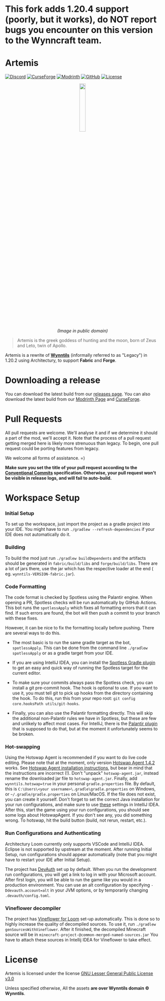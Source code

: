 # This fork adds 1.20.4 support (poorly, but it works), do NOT report bugs you encounter on this version to the Wynncraft team.

Artemis
========
[![Discord](https://discordapp.com/api/guilds/394189072635133952/widget.png)](https://discord.gg/ve49m9J)
[![CurseForge](https://cf.way2muchnoise.eu/short_wynntils.svg)](https://www.curseforge.com/minecraft/mc-mods/wynntils)
[![Modrinth](https://img.shields.io/modrinth/dt/Wynntils?label=modrinth)](https://modrinth.com/mod/wynntils)
[![GitHub](https://img.shields.io/github/downloads/Wynntils/Artemis/total?logo=github)](https://github.com/Wynntils/Artemis/releases)
[![License](https://img.shields.io/badge/license-LGPL%203.0-green.svg)](https://github.com/Wynntils/Artemis/blob/main/LICENSE)

<div align="center">
<img src="https://upload.wikimedia.org/wikipedia/commons/d/d2/Artemis.png" width=20%>

*(Image in public domain)*
</div>

> Artemis is the greek goddess of hunting and the moon, born of Zeus and Leto, twin of Apollo.

Artemis is a rewrite of **[Wynntils](https://github.com/Wynntils/Wynntils)** (informally referred to as "Legacy") in
1.20.2 using Architectury, to support **Fabric** and **Forge**.

Downloading a release
========
You can download the latest build from our [releases page](https://github.com/Wynntils/Artemis/releases). You can also
download the latest build from our [Modrinth Page](https://modrinth.com/mod/wynntils)
and [CurseForge](https://www.curseforge.com/minecraft/mc-mods/wynntils).

Pull Requests
========
All pull requests are welcome. We'll analyse it and if we determine it should a part of the mod, we'll accept it. Note
that the process of a pull request getting merged here is likely more strenuous than legacy. To begin, one pull request
could be porting features from legacy.

We welcome all forms of assistance. =)

**Make sure you set the title of your pull request according to
the [Conventional Commits](https://www.conventionalcommits.org/en/v1.0.0/#summary) specification. Otherwise, your pull
request won't be visible in release logs, and will fail to auto-build.**

Workspace Setup
========

### Initial Setup

To set up the workspace, just import the project as a gradle project into your IDE. You might have to
run `./gradlew --refresh-dependencies` if your IDE does not automatically do it.

### Building

To build the mod just run `./gradlew buildDependents` and the artifacts should be generated in `fabric/build/libs`
and `forge/build/libs`. There are a lot of jars there, use the jar which has the respective loader at the end (
eg. `wynntils-VERSION-fabric.jar`).

### Code Formatting

The code format is checked by Spotless using the Palantir engine. When opening a PR, Spotless checks will be run
automatically by GitHub Actions. This bot runs the `spotlessApply` which fixes all formatting errors that it can find.
If such errors are found, the bot will then push a commit to your branch with these fixes.

However, it can be nice to fix the formatting locally before pushing. There are several ways to do this.

* The most basic is to run the same gradle target as the bot, `spotlessApply`. This can be done from the command
  line `./gradlew spotlessApply` or as a gradle target from your IDE.

* If you are using IntelliJ IDEA, you can install
  the [Spotless Gradle plugin](https://plugins.jetbrains.com/plugin/18321-spotless-gradle) to get an easy and quick way
  of running the Spotless target for the current editor.

* To make sure your commits always pass the Spotless check, you can install a git pre-commit hook. The hook is optional
  to use. If you want to use it, you must tell git to pick up hooks from the directory containing the hook. To do this,
  run this from your repo root: `git config core.hooksPath utils/git-hooks`.

* Finally, you can also use the Palantir formatting directly. This will skip the additional non-Palantir rules we have
  in Spotless, but these are few and unlikely to affect most cases. For IntelliJ, there is
  the [Palantir plugin](https://plugins.jetbrains.com/plugin/13180-palantir-java-format) that is supposed to do that,
  but at the moment it unfortunately seems to be broken.

### Hot-swapping

Using the Hotswap Agent is recommended if you want to do live code editing. Please note that at the moment, only
version [Hotswap Agent 1.4.2](https://github.com/HotswapProjects/HotswapAgent/releases/tag/1.4.2-SNAPSHOT) works.
See [Hotswap Agent installation instructions](http://hotswapagent.org/mydoc_quickstart-jdk17.html),
but bear in mind that the instructions are incorrect (!). Don't "unpack" `hotswap-agent.jar`, instead
rename the downloaded jar file to `hotswap-agent.jar`. Finally, add `wynntils.hotswap=true` in your
personal `gradle.properties` file.
By default, this is `C:\Users\<your username>\.gradle\gradle.properties` on Windows, or `~/.gradle/gradle.properties` on
Linux/MacOS.
If the file does not exist, you can create it yourself.
Don't forget to set the correct Java installation for your run configurations, and make sure to
use [these](https://i.imgur.com/4VMFCM0.png) settings in IntelliJ IDEA.
After this, start the game using your run configurations, you should see some logs about HotswapAgent. If you don't see
any, you did something wrong. To hotswap, hit the build button (build, not rerun, restart, etc.).

### Run Configurations and Authenticating

Architectury Loom currently only supports VSCode and IntelliJ IDEA. Eclipse is not supported by upstream at the moment.
After running Initial Setup, run configurations should appear automatically (note that you might have to restart your
IDE after Initial Setup).

The project has [DevAuth](https://github.com/DJtheRedstoner/DevAuth) set up by default. When you run the development run
configurations, you will get a link to log in with your Microsoft account. After first login, you will be able to run
the game like you would in a production environment. You can use an alt configuration by
specifying `-Ddevauth.account=alt` in your JVM options, or by temporarily changing `.devauth/config.toml`.

### Vineflower decompiler

The project has [Vineflower for Loom](https://github.com/Juuxel/loom-vineflower) set-up automatically. This is done so
to highly increase the quality of decompiled sources. To use it, run `./gradlew genSourcesWithVineflower`. After it
finished, the decompiled Minecraft source will be in `minecraft-project-@common-merged-named-sources.jar` You have to
attach these sources in Intellij IDEA for Vineflower to take effect.

License
========

Artemis is licensed under the
license [GNU Lesser General Public License v3.0](https://github.com/Wynntils/Artemis/blob/main/LICENSE)

Unless specified otherwise, All the assets **are over Wynntils domain © Wynntils**.
